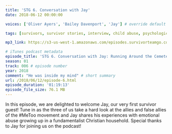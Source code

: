 ```yaml
---
title: 'STG 6. Conversation with Jay'
date: 2018-06-12 00:00:00

voices: ['Oliver Ayers', 'Bailey Davenport', 'Jay'] # override default (which is just Oliver and Bailey)

tags: [survivors, survivor stories, interview, child abuse, psychological abuse, religion, religious abuse]

mp3_link: https://s3-us-west-1.amazonaws.com/episodes.survivorteamgo.com/STG+6+Conversation+with+Jay+Running+Around+the+Cemetery.mp3

# iTunes podcast metadata
episode_title: 'STG 6. Conversation with Jay: Running Around the Cemetery'
season: 01
track: 006 # episode number
year: 2018
comment: "He was inside my mind" # short summary
url: /2018/06/12/episode-6.html
episode_duration: '01:19:13'
episode_file_size: 76.1 MB
---
```


In this episode, we are delighted to welcome Jay, our very first survivor guest! Tune in as the three of us take a hard look at the allies and false allies of the #MeToo movement and Jay shares his experiences with emotional abuse growing up in a fundamentalist Christian household. Special thanks to Jay for joining us on the podcast!
